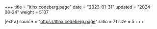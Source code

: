 +++
title = "ltlnx.codeberg.page"
date = "2023-01-31"
updated = "2024-08-24"
weight = 5107

[extra]
source = "https://ltlnx.codeberg.page"
ratio = 71
size = 5
+++
